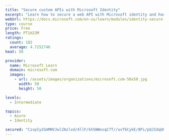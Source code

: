 ```yaml
---
title: "Secure custom APIs with Microsoft Identity"
excerpt: "Learn how to secure a web API with Microsoft identity and how to call it from another application."
webUrl: https://docs.microsoft.com/en-us/learn/modules/identity-secure-custom-api/
type: course
price: Free
length: PT1H23M
ratings:
  count: 182
  average: 4.7252746
heat: 50

provider:
  name: Microsoft Learn
  domain: microsoft.com
  images:
    - url: /assets/images/organizations/microsoft.com-50x50.jpg
      width: 50
      height: 50

levels:
  - Intermediate

topics:
  - Azure
  - Identity

secured: "CzvpIy2GmMNVJwlZAzlxd/4llF/khSWWosqC7T//uvT6CykE/8Pi/pQJIdqUHYPSGa2J2ErAD8WuZynJgrkVfBAmyt1r2mnVdT0xeaauxNcNPfAvDGJ8WXBppRi8ayhIEnt2D6TKUh0LKVx98cQMAqqpkXM2vqImt404f+wHz7G5VuWTTuDxMy9DYX9uD7WN7VXKbA9u7DBAw6zJQTNbQOYWXW47XvP+Hnxt7i4K5jHtI9+HTBZsXJrvxyp5vossLqH0fG8O9YhjwZcxJKUeCiRmZCsH+YSEpb3Ep240kFdNM1qD0Vvfrkqrluza8NNH2xsxsGZh+mT5pBnapZv+DwEd3ty/6AO2GozeUBq+/dZLALP82lEBI0TJD+/T4BuZ/KVQ4Ki6gMBSt3yOh2NRChRJbmid0zOB9xTk6YJlZ+k=;Bfy46xsV2mP089NFaQGegg=="
---
```


